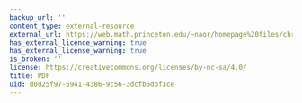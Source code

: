 ```yaml
---
backup_url: ''
content_type: external-resource
external_url: https://web.math.princeton.edu/~naor/homepage%20files/chromatic.pdf
has_external_licence_warning: true
has_external_license_warning: true
is_broken: ''
license: https://creativecommons.org/licenses/by-nc-sa/4.0/
title: PDF
uid: d0d25f97-5941-4386-9c56-3dcfb5dbf3ce
---
```

